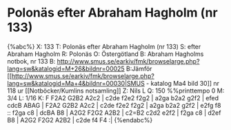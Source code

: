 # Polonäs efter Abraham Hagholm (nr 133)

{%abc%}
X: 133
T: Polonäs efter Abraham Hagholm (nr 133) 
S: efter Abraham Hagholm
R: Polonäs
O: Östergötland
B: Abraham Hagholms notbok, nr 133
B: http://www.smus.se/earkiv/fmk/browselarge.php?lang=sw&katalogid=M+26&bildnr=00025
B:Jämför [[http://www.smus.se/earkiv/fmk/browselarge.php?lang=sw&katalogid=Ma+4&bildnr=00030|SMUS - katalog Ma4 bild 30]] nr 118 ur [[Notböcker/Kumlins notsamling]]
Z: Nils L
Q: 150
%%printtempo 0
M: 3/4
L: 1/16
K: F
F2A2 G2B2 A2c2 | c2de f2e2 f2g2 | a2ga b2a2 g2f2 | efed cdcB ABAG |
F2A2 G2B2 A2c2 | c2de f2e2 f2g2 | a2ga b2a2 g2f2 | e2fg f8 ::
f2ga c8 | dcBA B8 | A2G2 F2G2 A2B2 | c2=B2 c2d2 e2f2 |
f2ga c8 | d2ef B8 | A2G2 F2G2 A2B2 | c2de f4 F4 :|
{%endabc%}
